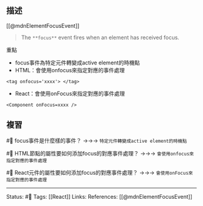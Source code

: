 ## 描述

[[@mdnElementFocusEvent]]
> The `**focus**` event fires when an element has received focus.

重點
- focus事件為特定元件轉變成active element的時機點
- HTML：會使用onfocus來指定對應的事件處理
```
<tag onfocus='xxxx'> </tag>
```
- React：會使用onFocus來指定對應的事件處理
```
<Component onFocus=xxxx />
```

## 複習

#🧠 focus事件是什麼樣的事件？ ->->-> `特定元件轉變成active element的時機點`
<!--SR:!2023-03-07,71,250-->

#🧠 HTML節點的屬性要如何添加focus的對應事件處理？ ->->-> `會使用onfocus來指定對應的事件處理`
<!--SR:!2023-03-02,68,250-->

#🧠 React元件的屬性要如何添加focus的對應事件處理？ ->->-> `會使用onFocus來指定對應的事件處理`
<!--SR:!2023-08-06,163,250-->

---
Status: #🌱 
Tags:
[[React]]
Links:
References:
[[@mdnElementFocusEvent]]